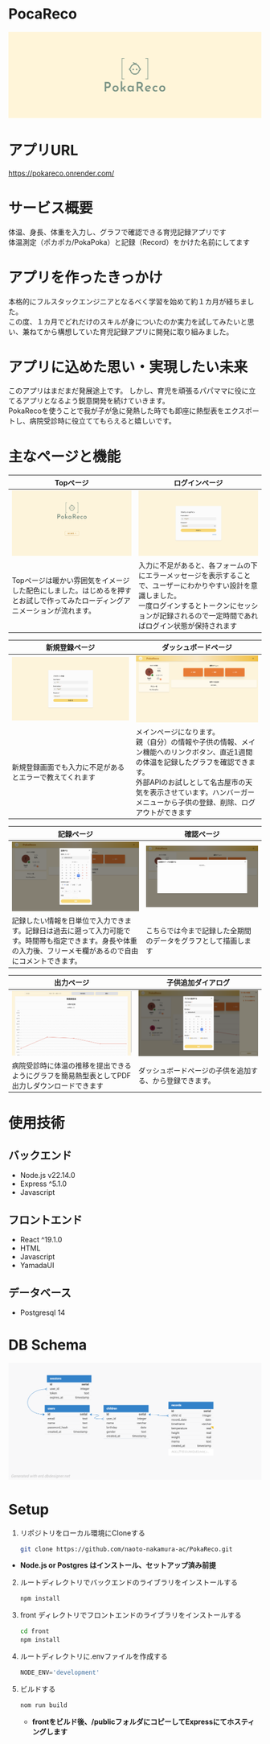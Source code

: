 # PocaReco
![ロゴ](https://raw.githubusercontent.com/naoto-nakamura-ac/PokaReco/assets/images/top.png)

# アプリURL
https://pokareco.onrender.com/

# サービス概要
体温、身長、体重を入力し、グラフで確認できる育児記録アプリです<br>
体温測定（ポカポカ/PokaPoka）と記録（Record）をかけた名前にしてます
# アプリを作ったきっかけ
本格的にフルスタックエンジニアとなるべく学習を始めて約１カ月が経ちました。<br>
この度、１カ月でどれだけのスキルが身についたのか実力を試してみたいと思い、兼ねてから構想していた育児記録アプリに開発に取り組みました。

# アプリに込めた思い・実現したい未来
このアプリはまだまだ発展途上です。
しかし、育児を頑張るパパママに役に立てるアプリとなるよう鋭意開発を続けていきます。<br>
PokaRecoを使うことで我が子が急に発熱した時でも即座に熱型表をエクスポートし、病院受診時に役立ててもらえると嬉しいです。

# 主なページと機能
| Topページ |	ログインページ |
| ---- | ---- |
| ![appTop](https://raw.githubusercontent.com/naoto-nakamura-ac/PokaReco/assets/images/app_top.png) | ![login](https://raw.githubusercontent.com/naoto-nakamura-ac/PokaReco/assets/images/app_login.png) |
| Topページは暖かい雰囲気をイメージした配色にしました。はじめるを押すとお試しで作ってみたローディングアニメーションが流れます。<br>|入力に不足があると、各フォームの下にエラーメッセージを表示することで、ユーザーにわかりやすい設計を意識しました。<br>一度ログインするとトークンにセッションが記録されるので一定時間であればログイン状態が保持されます |

| 新規登録ページ | ダッシュボードページ |
| ---- | ---- |
| ![register](https://raw.githubusercontent.com/naoto-nakamura-ac/PokaReco/assets/images/app_register.png) | ![dashboard](https://raw.githubusercontent.com/naoto-nakamura-ac/PokaReco/assets/images/app_dash.png) |
| 新規登録画面でも入力に不足があるとエラーで教えてくれます | メインページになります。<br>親（自分）の情報や子供の情報、メイン機能へのリンクボタン、直近1週間の体温を記録したグラフを確認できます。<br>外部APIのお試しとして名古屋市の天気を表示させています。ハンバーガーメニューから子供の登録、削除、ログアウトができます

| 記録ページ | 確認ページ |
| ---- | ---- |
| ![log](https://raw.githubusercontent.com/naoto-nakamura-ac/PokaReco/assets/images/app_log.png) | ![check](https://raw.githubusercontent.com/naoto-nakamura-ac/PokaReco/assets/images/app_check.png) |
| 記録したい情報を日単位で入力できます。記録日は過去に遡って入力可能です。時間帯も指定できます。身長や体重の入力後、フリーメモ欄があるので自由にコメントできます。 | こちらでは今まで記録した全期間のデータをグラフとして描画します|

| 出力ページ | 子供追加ダイアログ |
| ---- | ---- |
| ![export](https://raw.githubusercontent.com/naoto-nakamura-ac/PokaReco/assets/images/app_export.png) | ![add](https://raw.githubusercontent.com/naoto-nakamura-ac/PokaReco/assets/images/app_add.png)|
| 病院受診時に体温の推移を提出できるようにグラフを簡易熱型表としてPDF出力しダウンロードできます | ダッシュボードページの子供を追加する、から登録できます。|

# 使用技術
## バックエンド
- Node.js v22.14.0
- Express ^5.1.0
- Javascript

## フロントエンド
- React ^19.1.0
- HTML
- Javascript
- YamadaUI

## データベース
- Postgresql 14

# DB Schema
![db](https://raw.githubusercontent.com/naoto-nakamura-ac/PokaReco/assets/images/pokareco_schema.png)

# Setup
1. リポジトリをローカル環境にCloneする
    ```bash
    git clone https://github.com/naoto-nakamura-ac/PokaReco.git
    ```
  -  **Node.js or Postgres はインストール、セットアップ済み前提**
2. ルートディレクトリでバックエンドのライブラリをインストールする
    ```bash
    npm install
    ```
3. front ディレクトリでフロントエンドのライブラリをインストールする
    ```bash
    cd front
    npm install
    ```
4. ルートディレクトリに.envファイルを作成する
    ```js
    NODE_ENV='development'
    ```
5. ビルドする
    ```bash
    nom run build
    ```
    - **frontをビルド後、/publicフォルダにコピーしてExpressにてホスティングします**

# 